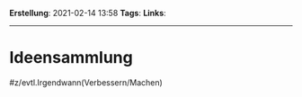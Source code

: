 **Erstellung**: 2021-02-14  13:58
**Tags**:
**Links**:

---
# Ideensammlung
\#z/evtl.Irgendwann(Verbessern/Machen)
